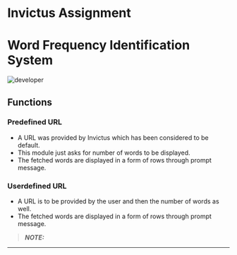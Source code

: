 # Invictus Assignment
# Word Frequency Identification System
![developer](https://img.shields.io/badge/Developed%20By%20%3A-Srisai%20Reddy-red)
## Functions
### Predefined URL
- A URL was provided by Invictus which has been considered to be default.
- This module just asks for number of words to be displayed. 
- The fetched words are displayed in a form of rows through prompt message.

### Userdefined URL
- A URL is to be provided by the user and then the number of words as well.
- The fetched words are displayed in a form of rows through prompt message.

> **_NOTE:_**
---
